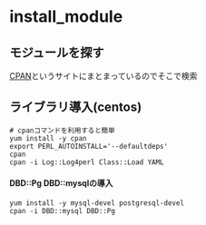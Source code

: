 # install_module

## モジュールを探す
[CPAN](http://search.cpan.org/)というサイトにまとまっているのでそこで検索


## ライブラリ導入(centos)
    # cpanコマンドを利用すると簡単
    yum install -y cpan
    export PERL_AUTOINSTALL='--defaultdeps'
    cpan
    cpan -i Log::Log4perl Class::Load YAML

#### DBD::Pg DBD::mysqlの導入
    yum install -y mysql-devel postgresql-devel
    cpan -i DBD::mysql DBD::Pg
